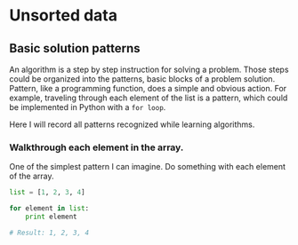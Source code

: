 # Unsorted data
## Basic solution patterns
An algorithm is a step by step instruction for solving a problem. Those steps could be organized into the patterns, basic blocks of a problem solution. Pattern, like a programming function, does a simple and obvious action. For example, traveling through each element of the list is a pattern, which could be implemented in Python with a `for loop`.

Here I will record all patterns recognized while learning algorithms.

### Walkthrough each element in the array.
One of the simplest pattern I can imagine. Do something with each element of the array.
```Python
list = [1, 2, 3, 4]

for element in list:
    print element

# Result: 1, 2, 3, 4
```
